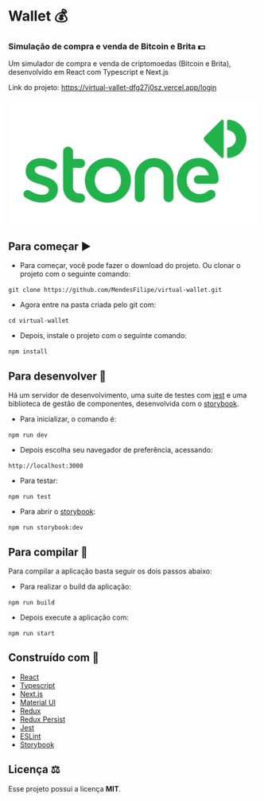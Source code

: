 # Wallet :moneybag:

### Simulação de compra e venda de Bitcoin e Brita :dollar:

Um simulador de compra e venda de criptomoedas (Bitcoin e Brita), desenvolvido em React com Typescript e Next.js

Link do projeto: https://virtual-vallet-dfg27j0sz.vercel.app/login

<p align="center">
  <img width="500" height="252" alt="Logo do projeto" src="./docs/logo.png" />
</p>

## Para começar :arrow_forward:

- Para começar, você pode fazer o download do projeto. Ou clonar o projeto com o seguinte comando:

`git clone https://github.com/MendesFilipe/virtual-wallet.git`

- Agora entre na pasta criada pelo git com:

`cd virtual-wallet`

- Depois, instale o projeto com o seguinte comando:

`npm install`

## Para desenvolver :minidisc:

Há um servidor de desenvolvimento, uma suite de testes com [jest](https://github.com/facebook/jest) e uma biblioteca de gestão de componentes, desenvolvida com o [storybook](https://github.com/storybooks/storybook).

- Para inicializar, o comando é:

`npm run dev`

- Depois escolha seu navegador de preferência, acessando: 

`http://localhost:3000`

- Para testar:

`npm run test`

- Para abrir o [storybook](https://github.com/storybooks/storybook):

`npm run storybook:dev`

## Para compilar :floppy_disk:

Para compilar a aplicação basta seguir os dois passos abaixo:

- Para realizar o build da aplicação:

`npm run build`

- Depois execute a aplicação com:

`npm run start`

## Construído com :construction:

- [React](https://reactjs.org/) 
- [Typescript](https://www.typescriptlang.org/)
- [Next.js](https://nextjs.org/)
- [Material UI](https://material-ui.com/)
- [Redux](https://redux.js.org/)
- [Redux Persist](https://github.com/rt2zz/redux-persist)
- [Jest](https://jestjs.io/) 
- [ESLint](https://eslint.org/) 
- [Storybook](https://github.com/storybookjs/storybook) 

## Licença ⚖

Esse projeto possui a licença **MIT**.
